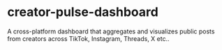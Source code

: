 # creator-pulse-dashboard
A cross-platform dashboard that aggregates and visualizes public posts from creators across TikTok, Instagram, Threads, X etc..

